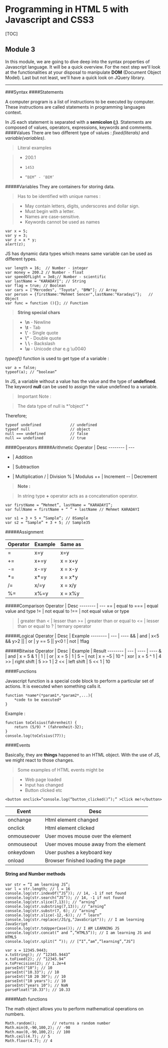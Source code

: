 Programming in HTML 5 with Javascript and CSS3
===================
[TOC]

Module 3
-------------


In this module, we are going to dive deep into the syntax properties of Javascript language. It will be a quick overview. For the next step we'll look at the functionalities at your disposal to manipulate **DOM** (Document Object Model). Last but not least, we'll have a quick look on JQuery library.

----------


###Syntax
####Statements

A computer program is a list of instructions to be executed by computer. These instructions are called statements in programming languages context. 

In JS each statement is separated with a **semicolon (;)**. Statements are composed of values, operators, expressions, keywords and comments.
####Values
There are two different type of values : *fixed(literals)* and *variable(variables)*.

>Literal examples

> - 200.1
> - 	1453
> - 	“BEM” - ‘BEM’

#####Variables
They are containers for storing data. 

>Has to be identified with unique names :

> - May contain letters, digits, underscores and dollar sign.
> - Must begin with a letter.
> - Names are case-sensitive.
> - Keywords cannot be used as names

```
var x = 5;
var y = 3;
var z = x * y;
alert(z);
```
JS has dynamic data types which means same variable can be used as different types.

```
var length = 16;  // Number - integer
var money = 200.2 // Number - float
var speedOfLight = 3e8;// Number - scientific
var lastName = "KARADAYI"; // String
var flag = true; // Boolean
var cars = ["Mercedes", "Toyota", "BMW"]; // Array
var person = {firstName:"Mehmet Sencer",lastName:"Karadayi"};   // Object
var func = function (){}; // Function
```

> **String special chars**

> - **\n** - Newline
> - **\t** - Tab
> - **\’** - Single quote
> - **\”** - Double quote
> - **\\** **\\** - Backslash
> - **\u** - Unicode char e.g \u0040

*typeof()* function is used to get type of a variable : 
```
var a = false;
typeof(a); // “boolean”
```
In JS, a variable without a value has the value and the type of **undefined**. The keyword **null** can be used to assign the value undefined to a variable.

> Important Note : 

> The data type of null is *“object” *

Therefore;
```
typeof undefined             // undefined
typeof null                  // object
null === undefined           // false
null == undefined            // true
```

####Operators
#####Arithmetic
Operator     | Desc
-------- | ---
+  | Addition
-   | Subtraction
*   | Multiplication
/   | Division
% | Modulus
++ | Increment
-- | Decrement

> **Note :**

> In string type **+** operator acts as a concatenation operator.

```
var firstName = “Mehmet”, lastName = “KARADAYI”;
var fullName = firstName + “ ” + lastName // Mehmet KARADAYI

var s1 = 3 + 5 + ”Sample”; // 8Sample
var s2 = ”Sample” + 3 + 5; // Sample35
```

#####Assignment

Operator     | Example | Same as
-------- | ------- | -------
= | x=y | x=y
+= | x+=y | x = x+y
-= | x-=y | x = x-y
*= | x*=y | x = x*y
/= | x/=y | x = x/y
%= | x%=y | x = x%y

#####Comparison
Operator     | Desc
-------- | ---
==  | equal to
===  | equal value and type
!=   | not equal to
!==  | not equal value or type
> | greater than
< | lesser than
\>= | greater than or equal to
<= | lesser than or equal to
? | ternary operator


#####Logical
Operator     | Desc | Example
-------- | --- | ----
&& | and | x<5 && y>2
\|\| | or | y == 5 \|\| y<0
! | not | !flag

#####Bitwise
Operator     | Desc | Example | Result
-------- | --- | ---- | ----
& | and | x = 5 & 1 | 1
\| | or | x = 5 \| 1 | 5
~ | not | x = ~5 | 10
^ | xor | x = 5 ^ 1 | 4
\>> | right shift | 5 >> 1 | 2
<< | left shift | 5 << 1 | 10

####Functions

Javascript function is a special code block to perform a particular set of actions. It is executed when something calls it.

```
function *name*(*param1*,*param2*,...){
	*code to be executed*
}
```
Example : 
```
function toCelsius(fahrenheit) {
    return (5/9) * (fahrenheit-32);
}
console.log(toCelsius(77));
```

####Events

Basically, they are **things** happened to an HTML object. With the use of JS, we might react to those changes.

> Some examples of HTML events might be

> - Web page loaded
> - Input has changed
> - Button clicked etc

```
<button onclick=”console.log(“button_clicked()”);” >Click me!</button>
```
Event | Desc
------| -------
onchange | Html element changed
onclick | Html element clicked
onmouseover | User moves mouse over the element
onmouseout | User moves mouse away from the element
onkeydown | User pushes a keyboard key
onload | Browser finished loading the page


#### String and Number methods

```
var str = “I am learning JS”;
var l = str.length; // l = 16
console.log(str.indexOf(“JS”)); // 14, -1 if not found
console.log(str.search(“JS”)); // 14, -1 if not found
console.log(str.slice(7,13)); // “arning”
console.log(str.substring(7,13)); // “arning”
console.log(str.substr(7, 6); // “arning”
console.log(str.slice(-12,-6)); // “ learn”
console.log(str.replace(/JS/g,"JavaScript")); // I am learning JavaScript
console.log(str.toUpperCase()); // I AM LEARNING JS
console.log(str.concat(“ and ”,”HTML5”)); // I am learning JS and HTML5
console.log(str.split(“ ”)); // [“I”,”am”,”learning”,”JS”]
```


```
var x = 12345.9443;
x.toString(); // “12345.9443”
x.toFixed(2); // “12345.94”
x.toPrecision(2); // 1.2e+4
parseInt("10"); // 10
parseInt("10.33"); // 10
parseInt("10 20 30"); // 10
parseInt("10 years"); // 10
parseInt("years 10"); // NaN 
parseFloat("10.33"); // 10.33
```

####Math functions

The math object allows you to perform mathematical operations on numbers.
 
```
Math.random();       // returns a random number
Math.min(0,-90,100,2); // -90
Math.max(0,-90,100,2); // 100
Math.ceil(4.7); // 5
Math.floor(4.7); // 4
```
